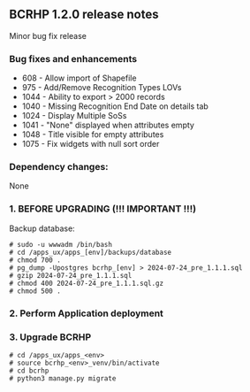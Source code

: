 BCRHP 1.2.0 release notes
------------------------
Minor bug fix release

### Bug fixes and enhancements
- 608  - Allow import of Shapefile
- 975  - Add/Remove Recognition Types LOVs
- 1044 - Ability to export > 2000 records
- 1040 - Missing Recognition End Date on details tab
- 1024 - Display Multiple SoSs
- 1041 - "None" displayed when attributes empty
- 1048 - Title visible for empty attributes
- 1075 - Fix widgets with null sort order

### Dependency changes:
None

### 1. BEFORE UPGRADING (!!! IMPORTANT !!!)

Backup database:

    # sudo -u wwwadm /bin/bash
    # cd /apps_ux/apps_[env]/backups/database
    # chmod 700 .
    # pg_dump -Upostgres bcrhp_[env] > 2024-07-24_pre_1.1.1.sql
    # gzip 2024-07-24_pre_1.1.1.sql
    # chmod 400 2024-07-24_pre_1.1.1.sql.gz
    # chmod 500 .

### 2. Perform Application deployment

### 3. Upgrade BCRHP
```
# cd /apps_ux/apps_<env>
# source bcrhp_<env>_venv/bin/activate
# cd bcrhp
# python3 manage.py migrate
```
